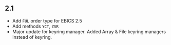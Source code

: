 ## 2.1

* Add `FUL` order type for EBICS 2.5
* Add methods `YCT`, `ZSR`
* Major update for keyring manager. Added Array & File keyring managers instead of keyring.
